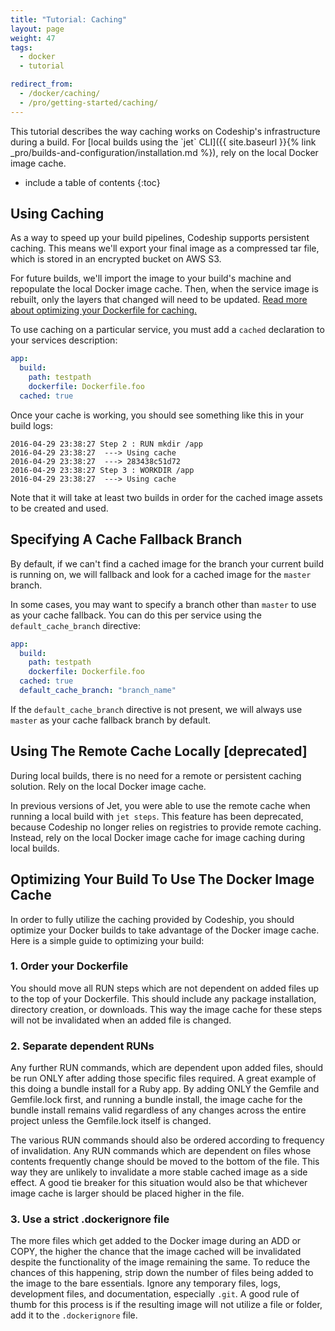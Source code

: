 ```yaml
---
title: "Tutorial: Caching"
layout: page
weight: 47
tags:
  - docker
  - tutorial

redirect_from:
  - /docker/caching/
  - /pro/getting-started/caching/
---
```


<div class="info-block">
This tutorial describes the way caching works on Codeship's infrastructure during a build. For [local builds using the `jet` CLI]({{ site.baseurl }}{% link _pro/builds-and-configuration/installation.md %}), rely on the local Docker image cache.
</div>

* include a table of contents
{:toc}

## Using Caching

As a way to speed up your build pipelines, Codeship supports persistent caching. This means we'll export your final image as a compressed tar file, which is stored in an encrypted bucket on AWS S3.

For future builds, we'll import the image to your build's machine and repopulate the local Docker image cache. Then, when the service image is rebuilt, only the layers that changed will need to be updated. [Read more about optimizing your Dockerfile for caching.](#optimizing-your-build-to-use-the-docker-image-cache)

To use caching on a particular service, you must add a `cached` declaration to your services description:

```yml
app:
  build:
    path: testpath
    dockerfile: Dockerfile.foo
  cached: true
```

Once your cache is working, you should see something like this in your build logs:

```
2016-04-29 23:38:27 Step 2 : RUN mkdir /app
2016-04-29 23:38:27  ---> Using cache
2016-04-29 23:38:27  ---> 283438c51d72
2016-04-29 23:38:27 Step 3 : WORKDIR /app
2016-04-29 23:38:27  ---> Using cache
```

Note that it will take at least two builds in order for the cached image assets to be created and used.

## Specifying A Cache Fallback Branch

By default, if we can't find a cached image for the branch your current build is running on, we will fallback and look for a cached image for the `master` branch.

In some cases, you may want to specify a branch other than `master` to use as your cache fallback. You can do this per service using the `default_cache_branch` directive:

```yml
app:
  build:
    path: testpath
    dockerfile: Dockerfile.foo
  cached: true
  default_cache_branch: "branch_name"
```

If the `default_cache_branch` directive is not present, we will always use `master` as your cache fallback branch by default.

## Using The Remote Cache Locally [deprecated]

During local builds, there is no need for a remote or persistent caching solution. Rely on the local Docker image cache.

In previous versions of Jet, you were able to use the remote cache when running a local build with `jet steps`. This feature has been deprecated, because Codeship no longer relies on registries to provide remote caching. Instead, rely on the local Docker image cache for image caching during local builds.


## Optimizing Your Build To Use The Docker Image Cache

In order to fully utilize the caching provided by Codeship, you should optimize your Docker builds to take advantage of the Docker image cache. Here is a simple guide to optimizing your build:

### 1. Order your Dockerfile

You should move all RUN steps which are not dependent on added files up to the top of your Dockerfile. This should include any package installation, directory creation, or downloads. This way the image cache for these steps will not be invalidated when an added file is changed.

### 2. Separate dependent RUNs

Any further RUN commands, which are dependent upon added files, should be run ONLY after adding those specific files required. A great example of this doing a bundle install for a Ruby app. By adding ONLY the Gemfile and Gemfile.lock first, and running a bundle install, the image cache for the bundle install remains valid regardless of any changes across the entire project unless the Gemfile.lock itself is changed.

The various RUN commands should also be ordered according to frequency of invalidation. Any RUN commands which are dependent on files whose contents frequently change should be moved to the bottom of the file. This way they are unlikely to invalidate a more stable cached image as a side effect. A good tie breaker for this situation would also be that whichever image cache is larger should be placed higher in the file.

### 3. Use a strict .dockerignore file

The more files which get added to the Docker image during an ADD or COPY, the higher the chance that the image cached will be invalidated despite the functionality of the image remaining the same. To reduce the chances of this happening, strip down the number of files being added to the image to the bare essentials. Ignore any temporary files, logs, development files, and documentation, especially `.git`. A good rule of thumb for this process is if the resulting image will not utilize a file or folder, add it to the `.dockerignore` file.
